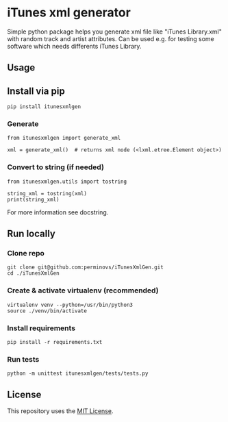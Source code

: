 # iTunes xml generator

Simple python package helps you generate xml file like "iTunes Library.xml" with random track and artist attributes.
Can be used e.g. for testing some software which needs differents iTunes Library.

## Usage
## Install via pip
```
pip install itunesxmlgen
```
### Generate
```
from itunesxmlgen import generate_xml

xml = generate_xml()  # returns xml node (<lxml.etree.Element object>)
```

### Convert to string (if needed)
```
from itunesxmlgen.utils import tostring

string_xml = tostring(xml)
print(string_xml)
```

For more information see docstring.

## Run locally
### Clone repo
```
git clone git@github.com:perminovs/iTunesXmlGen.git
cd ./iTunesXmlGen
```
### Create & activate virtualenv (recommended)
```
virtualenv venv --python=/usr/bin/python3
source ./venv/bin/activate
```
### Install requirements
```
pip install -r requirements.txt
```
### Run tests
```
python -m unittest itunesxmlgen/tests/tests.py
```

## License
This repository uses the [MIT License](/LICENSE).

